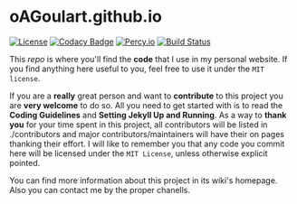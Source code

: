# oAGoulart.github.io 

[![License](https://img.shields.io/badge/license-MIT-informational.svg)](https://github.com/oAGoulart/oAGoulart.github.io/blob/master/LICENSE)
[![Codacy Badge](https://api.codacy.com/project/badge/Grade/c419d02104cd4aa99cd9ba4b497e48f8)](https://www.codacy.com?utm_source=github.com&amp;utm_medium=referral&amp;utm_content=oAGoulart/oAGoulart.github.io&amp;utm_campaign=Badge_Grade)
[![Percy.io](https://percy.io/static/images/percy-badge.svg)](https://percy.io)
[![Build Status](https://travis-ci.com/oAGoulart/oAGoulart.github.io.svg?token=WWEy4kqQYMW4vkZALZ1p&branch=master)](https://travis-ci.com/oAGoulart/oAGoulart.github.io)

This *repo* is where you'll find the **code** that I use in my personal website.
If you find anything here useful to you, feel free to use it under the `MIT license`.

If you are a **really** great person and want to **contribute** to this project you are **very welcome** to do so.
All you need to get started with is to read the **Coding Guidelines** and **Setting Jekyll Up and Running**.
As a way to **thank you** for your time spent in this project, all contributors will be listed in ./contributors and major contributors/maintainers will have their on pages thanking their effort.
I will like to remember you that any code you commit here will be licensed under the `MIT License`, unless otherwise explicit pointed.

You can find more information about this project in its wiki's homepage. Also you can contact me by the proper chanells.
